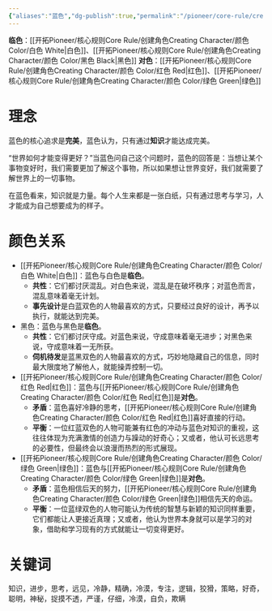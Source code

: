```yaml
---
{"aliases":"蓝色","dg-publish":true,"permalink":"/pioneer/core-rule/creating-character/color/blue/","dgPassFrontmatter":true}
---
```


**临色**：[[开拓Pioneer/核心规则Core Rule/创建角色Creating Character/颜色 Color/白色 White\|白色]]、[[开拓Pioneer/核心规则Core Rule/创建角色Creating Character/颜色 Color/黑色 Black\|黑色]]
**对色**：[[开拓Pioneer/核心规则Core Rule/创建角色Creating Character/颜色 Color/红色 Red\|红色]]、[[开拓Pioneer/核心规则Core Rule/创建角色Creating Character/颜色 Color/绿色 Green\|绿色]]

# 理念
蓝色的核心追求是**完美**，蓝色认为，只有通过**知识**才能达成完美。

“世界如何才能变得更好？”当蓝色问自己这个问题时，蓝色的回答是：当想让某个事物变好时，我们需要更加了解这个事物，所以如果想让世界变好，我们就需要了解世界上的一切事物。

在蓝色看来，知识就是力量。每个人生来都是一张白纸，只有通过思考与学习，人才能成为自己想要成为的样子。

# 颜色关系
- [[开拓Pioneer/核心规则Core Rule/创建角色Creating Character/颜色 Color/白色 White\|白色]]：蓝色与白色是**临色**。
	- **共性**：它们都讨厌混乱。对白色来说，混乱是在破坏秩序；对蓝色而言，混乱意味着毫无计划。
	- **事先设计**是白蓝双色的人物最喜欢的方式，只要经过良好的设计，再予以执行，就能达到完美。
- 黑色：蓝色与黑色是**临色**。
	- **共性**：它们都讨厌守成。对蓝色来说，守成意味着毫无进步；对黑色来说，守成意味着一无所获。
	- **伺机待发**是蓝黑双色的人物最喜欢的方式，巧妙地隐藏自己的信息，同时最大限度地了解他人，就能操弄控制一切。
- [[开拓Pioneer/核心规则Core Rule/创建角色Creating Character/颜色 Color/红色 Red\|红色]]：蓝色与[[开拓Pioneer/核心规则Core Rule/创建角色Creating Character/颜色 Color/红色 Red\|红色]]是**对色**。
	- **矛盾**：蓝色喜好冷静的思考，[[开拓Pioneer/核心规则Core Rule/创建角色Creating Character/颜色 Color/红色 Red\|红色]]喜好直接的行动。
	- **平衡**：一位红蓝双色的人物可能兼有红色的冲动与蓝色对知识的重视，这往往体现为充满激情的创造力与躁动的好奇心；又或者，他认可长远思考的必要性，但最终会以浪漫而热烈的形式展现。
- [[开拓Pioneer/核心规则Core Rule/创建角色Creating Character/颜色 Color/绿色 Green\|绿色]]：蓝色与[[开拓Pioneer/核心规则Core Rule/创建角色Creating Character/颜色 Color/绿色 Green\|绿色]]是**对色**。
	- **矛盾**：蓝色相信后天的努力，[[开拓Pioneer/核心规则Core Rule/创建角色Creating Character/颜色 Color/绿色 Green\|绿色]]相信先天的命运。
	- **平衡**：一位蓝绿双色的人物可能认为传统的智慧与新颖的知识同样重要，它们都能让人更接近真理；又或者，他认为世界本身就可以是学习的对象，借助和学习现有的方式就能让一切变得更好。

# 关键词
知识，进步，思考，远见，冷静，精确，冷漠，专注，逻辑，狡猾，策略，好奇，聪明，神秘，捉摸不透，严谨，仔细，冷漠，自负，欺瞒